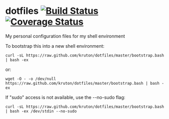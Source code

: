 dotfiles [![Build Status](https://travis-ci.org/kruton/dotfiles.svg?branch=master)](https://travis-ci.org/kruton/dotfiles) [![Coverage Status](https://coveralls.io/repos/kruton/dotfiles/badge.svg?branch=master&service=github)](https://coveralls.io/github/kruton/dotfiles?branch=master)
========

My personal configuration files for my shell environment

To bootstrap this into a new shell environment:

    curl -sL https://raw.github.com/kruton/dotfiles/master/bootstrap.bash | bash -ex

or:

    wget -O - -o /dev/null https://raw.github.com/kruton/dotfiles/master/bootstrap.bash | bash -ex

If "sudo" access is not available, use the --no-sudo flag:

    curl -sL https://raw.github.com/kruton/dotfiles/master/bootstrap.bash | bash -ex /dev/stdin --no-sudo
